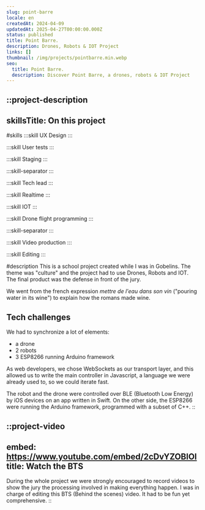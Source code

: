 ```yaml
---
slug: point-barre
locale: en
createdAt: 2024-04-09
updatedAt: 2025-04-27T00:00:00.000Z
status: published
title: Point Barre.
description: Drones, Robots & IOT Project
links: []
thumbnail: /img/projects/pointbarre.min.webp
seo:
  title: Point Barre.
  description: Discover Point Barre, a drones, robots & IOT Project
---
```


::project-description
---
skillsTitle: On this project
---
#skills
  :::skill
  UX Design
  :::

  :::skill
  User tests
  :::

  :::skill
  Staging
  :::

  :::skill-separator
  :::

  :::skill
  Tech lead
  :::

  :::skill
  Realtime
  :::

  :::skill
  IOT
  :::

  :::skill
  Drone flight programming
  :::

  :::skill-separator
  :::

  :::skill
  Video production
  :::

  :::skill
  Editing
  :::

#description
This is a school project created while I was in Gobelins. The theme was "culture" and the project had to use Drones, Robots and IOT. The final product was the defense in front of the jury.

We went from the french expression *mettre de l'eau dans son vin* ("pouring water in its wine") to explain how the romans made wine.

## **Tech challenges**

We had to synchronize a lot of elements:

- a drone
- 2 robots
- 3 ESP8266 running Arduino framework

As web developers, we chose WebSockets as our transport layer, and this allowed us to write the main controller in Javascript, a language we were already used to, so we could iterate fast.

The robot and the drone were controlled over BLE (Bluetooth Low Energy) by iOS devices on an app written in Swift. On the other side, the ESP8266 were running the Arduino framework, programmed with a subset of C++.
::

::project-video
---
embed: https://www.youtube.com/embed/2cDvYZOBlOI
title: Watch the BTS
---
During the whole project we were strongly encouraged to record videos to show the jury the processing involved in making everything happen. I was in charge of editing this BTS (Behind the scenes) video. It had to be fun yet comprehensive.
::
